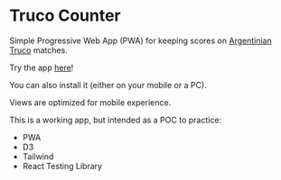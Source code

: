 # Truco Counter

Simple Progressive Web App (PWA) for keeping scores on
[Argentinian Truco](https://en.wikipedia.org/wiki/Truco) matches.

Try the app [here](https://truco-counter.vercel.app/)!

You can also install it (either on your mobile or a PC).

Views are optimized for mobile experience.

This is a working app, but intended as a POC to practice:

-   PWA
-   D3
-   Tailwind
-   React Testing Library

<!--
TODO:
- Adjust styles (dynamic height and responsive sizes)
- Settings modal (with clear all data, game size)
- Prevent wide screen on mobile (rotate)
- Undo & Redo (time travel)
- Look & feel / UX: fonts, chalk texture, better icon, better sounds?

MAYBE:
- volume controls
- More settings => clear all data, game size (15 and 30), plural/singular, custom labels
- Change name labels
- BUTTON (upside - and + controls) "Add n" => toggle modal with input and some options (falta envido, real envido, etc... concatenables)
- Dark mode

 -->

